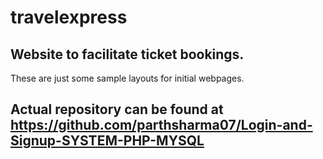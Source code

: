 # travelexpress
## Website to facilitate ticket bookings.
These are just some sample layouts for initial webpages.
## Actual repository can be found at https://github.com/parthsharma07/Login-and-Signup-SYSTEM-PHP-MYSQL ##

